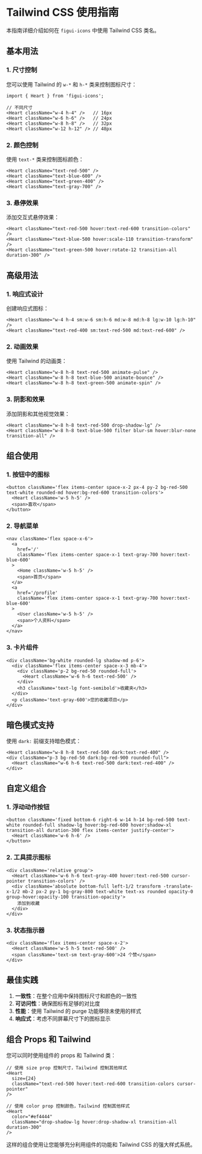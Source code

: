# Tailwind CSS 使用指南

本指南详细介绍如何在 `figui-icons` 中使用 Tailwind CSS 类名。

## 基本用法

### 1. 尺寸控制

您可以使用 Tailwind 的 `w-*` 和 `h-*` 类来控制图标尺寸：

```tsx
import { Heart } from 'figui-icons';

// 不同尺寸
<Heart className="w-4 h-4" />   // 16px
<Heart className="w-6 h-6" />   // 24px
<Heart className="w-8 h-8" />   // 32px
<Heart className="w-12 h-12" /> // 48px
```

### 2. 颜色控制

使用 `text-*` 类来控制图标颜色：

```tsx
<Heart className="text-red-500" />
<Heart className="text-blue-600" />
<Heart className="text-green-400" />
<Heart className="text-gray-700" />
```

### 3. 悬停效果

添加交互式悬停效果：

```tsx
<Heart className="text-red-500 hover:text-red-600 transition-colors" />
<Heart className="text-blue-500 hover:scale-110 transition-transform" />
<Heart className="text-green-500 hover:rotate-12 transition-all duration-300" />
```

## 高级用法

### 1. 响应式设计

创建响应式图标：

```tsx
<Heart className="w-4 h-4 sm:w-6 sm:h-6 md:w-8 md:h-8 lg:w-10 lg:h-10" />
<Heart className="text-red-400 sm:text-red-500 md:text-red-600" />
```

### 2. 动画效果

使用 Tailwind 的动画类：

```tsx
<Heart className="w-8 h-8 text-red-500 animate-pulse" />
<Heart className="w-8 h-8 text-blue-500 animate-bounce" />
<Heart className="w-8 h-8 text-green-500 animate-spin" />
```

### 3. 阴影和效果

添加阴影和其他视觉效果：

```tsx
<Heart className="w-8 h-8 text-red-500 drop-shadow-lg" />
<Heart className="w-8 h-8 text-blue-500 filter blur-sm hover:blur-none transition-all" />
```

## 组合使用

### 1. 按钮中的图标

```tsx
<button className='flex items-center space-x-2 px-4 py-2 bg-red-500 text-white rounded-md hover:bg-red-600 transition-colors'>
  <Heart className='w-5 h-5' />
  <span>喜欢</span>
</button>
```

### 2. 导航菜单

```tsx
<nav className='flex space-x-6'>
  <a
    href='/'
    className='flex items-center space-x-1 text-gray-700 hover:text-blue-600'
  >
    <Home className='w-5 h-5' />
    <span>首页</span>
  </a>
  <a
    href='/profile'
    className='flex items-center space-x-1 text-gray-700 hover:text-blue-600'
  >
    <User className='w-5 h-5' />
    <span>个人资料</span>
  </a>
</nav>
```

### 3. 卡片组件

```tsx
<div className='bg-white rounded-lg shadow-md p-6'>
  <div className='flex items-center space-x-3 mb-4'>
    <div className='p-2 bg-red-50 rounded-full'>
      <Heart className='w-6 h-6 text-red-500' />
    </div>
    <h3 className='text-lg font-semibold'>收藏夹</h3>
  </div>
  <p className='text-gray-600'>您的收藏项目</p>
</div>
```

## 暗色模式支持

使用 `dark:` 前缀支持暗色模式：

```tsx
<Heart className="w-8 h-8 text-red-500 dark:text-red-400" />
<div className="p-3 bg-red-50 dark:bg-red-900 rounded-full">
  <Heart className="w-6 h-6 text-red-500 dark:text-red-400" />
</div>
```

## 自定义组合

### 1. 浮动动作按钮

```tsx
<button className='fixed bottom-6 right-6 w-14 h-14 bg-red-500 text-white rounded-full shadow-lg hover:bg-red-600 hover:shadow-xl transition-all duration-300 flex items-center justify-center'>
  <Heart className='w-6 h-6' />
</button>
```

### 2. 工具提示图标

```tsx
<div className='relative group'>
  <Heart className='w-6 h-6 text-gray-400 hover:text-red-500 cursor-pointer transition-colors' />
  <div className='absolute bottom-full left-1/2 transform -translate-x-1/2 mb-2 px-2 py-1 bg-gray-800 text-white text-xs rounded opacity-0 group-hover:opacity-100 transition-opacity'>
    添加到收藏
  </div>
</div>
```

### 3. 状态指示器

```tsx
<div className='flex items-center space-x-2'>
  <Heart className='w-5 h-5 text-red-500' />
  <span className='text-sm text-gray-600'>24 个赞</span>
</div>
```

## 最佳实践

1. **一致性**：在整个应用中保持图标尺寸和颜色的一致性
2. **可访问性**：确保图标有足够的对比度
3. **性能**：使用 Tailwind 的 purge 功能移除未使用的样式
4. **响应式**：考虑不同屏幕尺寸下的图标显示

## 组合 Props 和 Tailwind

您可以同时使用组件的 props 和 Tailwind 类：

```tsx
// 使用 size prop 控制尺寸，Tailwind 控制其他样式
<Heart
  size={24}
  className="text-red-500 hover:text-red-600 transition-colors cursor-pointer"
/>

// 使用 color prop 控制颜色，Tailwind 控制其他样式
<Heart
  color="#ef4444"
  className="drop-shadow-lg hover:drop-shadow-xl transition-all duration-300"
/>
```

这样的组合使用让您能够充分利用组件的功能和 Tailwind CSS 的强大样式系统。
